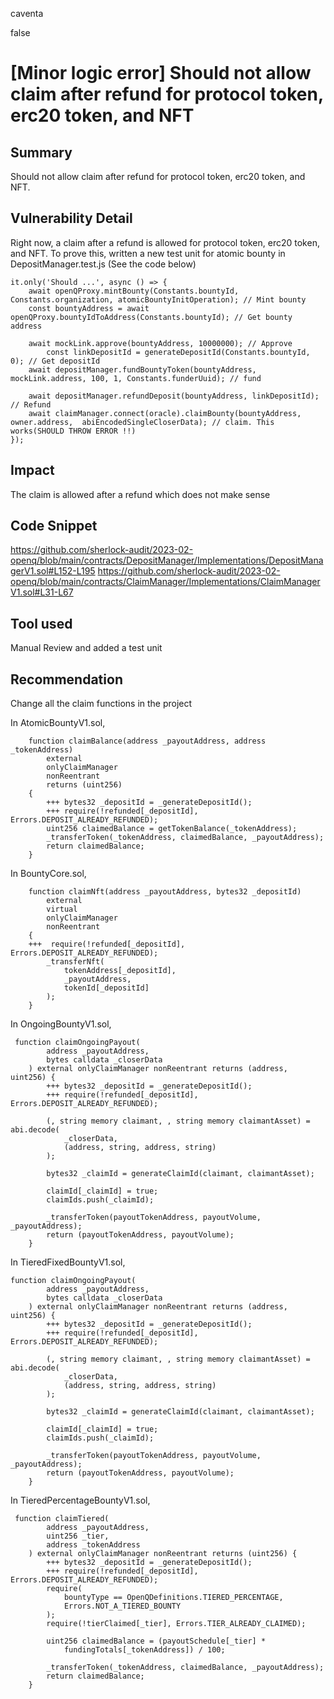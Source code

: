 caventa

false

# [Minor logic error] Should not allow claim after refund for protocol token, erc20 token, and NFT

## Summary
Should not allow claim after refund for protocol token, erc20 token, and NFT.

## Vulnerability Detail
Right now, a claim after a refund is allowed for protocol token, erc20 token, and NFT.
To prove this, written a new test unit for atomic bounty in DepositManager.test.js (See the code below)

```solidity
it.only('Should ...', async () => {
	await openQProxy.mintBounty(Constants.bountyId, Constants.organization, atomicBountyInitOperation); // Mint bounty
	const bountyAddress = await openQProxy.bountyIdToAddress(Constants.bountyId); // Get bounty address

	await mockLink.approve(bountyAddress, 10000000); // Approve
        const linkDepositId = generateDepositId(Constants.bountyId, 0); // Get depositId
	await depositManager.fundBountyToken(bountyAddress, mockLink.address, 100, 1, Constants.funderUuid); // fund

	await depositManager.refundDeposit(bountyAddress, linkDepositId); // Refund
	await claimManager.connect(oracle).claimBounty(bountyAddress, owner.address,  abiEncodedSingleCloserData); // claim. This works(SHOULD THROW ERROR !!)
});
```

## Impact
The claim is allowed after a refund which does not make sense

## Code Snippet
https://github.com/sherlock-audit/2023-02-openq/blob/main/contracts/DepositManager/Implementations/DepositManagerV1.sol#L152-L195
https://github.com/sherlock-audit/2023-02-openq/blob/main/contracts/ClaimManager/Implementations/ClaimManagerV1.sol#L31-L67

## Tool used
Manual Review and added a test unit

## Recommendation
Change all the claim functions in the project

In AtomicBountyV1.sol,

```solidity
    function claimBalance(address _payoutAddress, address _tokenAddress)
        external
        onlyClaimManager
        nonReentrant
        returns (uint256)
    {
        +++ bytes32 _depositId = _generateDepositId();
        +++ require(!refunded[_depositId], Errors.DEPOSIT_ALREADY_REFUNDED);
        uint256 claimedBalance = getTokenBalance(_tokenAddress);
        _transferToken(_tokenAddress, claimedBalance, _payoutAddress);
        return claimedBalance;
    }
```

In BountyCore.sol,

```solidity
    function claimNft(address _payoutAddress, bytes32 _depositId)
        external
        virtual
        onlyClaimManager
        nonReentrant
    {
    +++  require(!refunded[_depositId], Errors.DEPOSIT_ALREADY_REFUNDED);
        _transferNft(
            tokenAddress[_depositId],
            _payoutAddress,
            tokenId[_depositId]
        );
    }
```

In OngoingBountyV1.sol,

```solidity
 function claimOngoingPayout(
        address _payoutAddress,
        bytes calldata _closerData
    ) external onlyClaimManager nonReentrant returns (address, uint256) {
        +++ bytes32 _depositId = _generateDepositId();
        +++ require(!refunded[_depositId], Errors.DEPOSIT_ALREADY_REFUNDED);

        (, string memory claimant, , string memory claimantAsset) = abi.decode(
            _closerData,
            (address, string, address, string)
        );

        bytes32 _claimId = generateClaimId(claimant, claimantAsset);

        claimId[_claimId] = true;
        claimIds.push(_claimId);

        _transferToken(payoutTokenAddress, payoutVolume, _payoutAddress);
        return (payoutTokenAddress, payoutVolume);
    }
```

In TieredFixedBountyV1.sol,

```solidity
function claimOngoingPayout(
        address _payoutAddress,
        bytes calldata _closerData
    ) external onlyClaimManager nonReentrant returns (address, uint256) {
        +++ bytes32 _depositId = _generateDepositId();
        +++ require(!refunded[_depositId], Errors.DEPOSIT_ALREADY_REFUNDED);

        (, string memory claimant, , string memory claimantAsset) = abi.decode(
            _closerData,
            (address, string, address, string)
        );

        bytes32 _claimId = generateClaimId(claimant, claimantAsset);

        claimId[_claimId] = true;
        claimIds.push(_claimId);

        _transferToken(payoutTokenAddress, payoutVolume, _payoutAddress);
        return (payoutTokenAddress, payoutVolume);
    }
```

In TieredPercentageBountyV1.sol,

```solidity
 function claimTiered(
        address _payoutAddress,
        uint256 _tier,
        address _tokenAddress
    ) external onlyClaimManager nonReentrant returns (uint256) {
        +++ bytes32 _depositId = _generateDepositId();
        +++ require(!refunded[_depositId], Errors.DEPOSIT_ALREADY_REFUNDED);
        require(
            bountyType == OpenQDefinitions.TIERED_PERCENTAGE,
            Errors.NOT_A_TIERED_BOUNTY
        );
        require(!tierClaimed[_tier], Errors.TIER_ALREADY_CLAIMED);

        uint256 claimedBalance = (payoutSchedule[_tier] *
            fundingTotals[_tokenAddress]) / 100;

        _transferToken(_tokenAddress, claimedBalance, _payoutAddress);
        return claimedBalance;
    }
```

